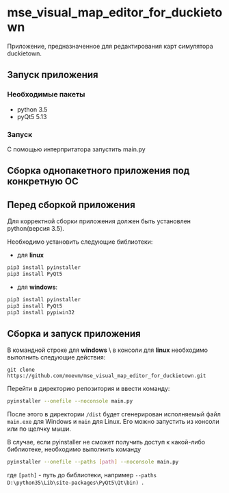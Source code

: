 # mse_visual_map_editor_for_duckietown
Приложение, предназначенное для редактирования карт симулятора duckietown.

## Запуск приложения
### Необходимые пакеты
* python 3.5
* pyQt5 5.13
### Запуск
С помощью интерпритатора запустить main.py

## Сборка однопакетного приложения под конкретную ОС

## Перед сборкой приложения
Для корректной сборки приложения должен быть установлен python(версия 3.5).

Необходимо установить следующие библиотеки:
* для **linux** 
```bash
pip3 install pyinstaller
pip3 install PyQt5
```
* для **windows**:
```bash
pip3 install pyinstaller
pip3 install PyQt5
pip3 install pypiwin32
``` 


## Сборка и запуск приложения
В командной строке для **windows** \ в консоли для **linux** необходимо выполнить следующие действия:
```git
git clone https://github.com/moevm/mse_visual_map_editor_for_duckietown.git
``` 
Перейти в директорию репозитория и ввести команду:
```bash
pyinstaller --onefile --noconsole main.py
```
После этого в директории ```/dist``` будет сгенерирован исполняемый файл ```main.exe``` для Windows и ```main``` для Linux. Его можно запустить из консоли или по щелчку мыши.

В случае, если pyinstaller не сможет получить доступ к какой-либо библиотеке, необходимо выполнить команду 
```bash
pyinstaller --onefile --paths [path] --noconsole main.py
``` 
где ```[path]``` - путь до библиотеки,
например ```--paths D:\python35\Lib\site-packages\PyQt5\Qt\bin) ```.

